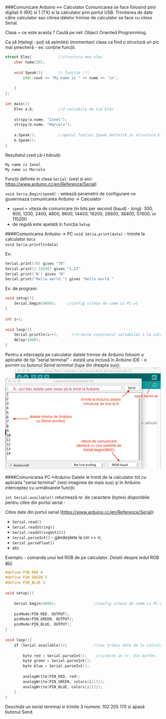 ###Comunicare Arduino <-> Calculator 
Comunicarea se face folosind pinii digitali 0 (RX) si 1 (TX) si la calculator prin portul USB.
Trimiterea de date către calculator sau citirea datelor trimise de calculator se face cu _clasa_ Serial.

Clasa = ce este acesta ? Caută pe net: Object Oriented Programming.

Ca să înțelegi : poți să asimilezi (momentan) clasa ca find o structură un pic mai șmecheră - ex: conține funcții.

``` c++
struct Elev{			//structura mea elev
    char nume[20];

    void Speak(){       // functie !!!
        std::cout << "My name is " << nume << '\n';

    }
};

int main(){
    Elev a,b; 			//2 variabile de tip Elev
    
    strcpy(a.nume, "Ionel");    
    strcpy(b.nume, "Marcela");

    a.Speak();			//apelul funției Speak definită in structura Elev
    b.Speak();
}
```

Rezultatul cred că-l bănuiți:

``` 
My name is Ionel
My name is Marcela
```

Funcții definite in clasa `Serial`: (vezi si aici: https://www.arduino.cc/en/Reference/Serial)

`void Seria.Begin(speed)` - setează parametrii de configurare ce guverneaza comunicarea Arduino -> Calculator
 - `speed` = viteza de comunicare (in bits per second (baud) - long): 300, 600, 1200, 2400, 4800, 9600, 14400, 19200, 28800, 38400, 57600, or 115200
 - de regulă este apelată în funcția `Setup`

####Comunicarea Arduino -> PC
 `void Seria.print(data)` - trimite la calculator `data`  
 `void Seria.println(data)` 
 
 Ex:
``` c++
Serial.print(78) gives "78"
Serial.print(1.23456) gives "1.23"
Serial.print('N') gives "N"
Serial.print("Hello world.") gives "Hello world."
```

Ex: de program:
``` c++
void setup(){
	Serial.begin(9600); 	//config viteza de comm cu PC-ul
}

int i=1;

void loop(){
	Serial.println(i++);      //trimite conținutul variabilei i la calculator
	delay(1000);
}
```

Pentru a intercepta pe calculator datele trimise de Arduino folosim o aplicatie de tip "serial terminal" - există una inclusă în Arduino IDE - o pornim cu butonul  _Serial terminal_ (lupa din dreapta sus):
![Serial](img/Serial.png)

####Comunicarea PC->Arduino 
Datele le trimit de la calculator tot cu aplicatia "serial terminal" (vezi imaginea de mais sus) și în Arduino interceptez cu următoarele funcții:

`int Serial.available()`  returnează nr. de caractere (bytes) disponibile pentru citire din portul serial - 

Citire date din portul serial (https://www.arduino.cc/en/Reference/Serial):
- `Serial.read()`  
- `Serial.readString()`
- `Serial.readStringUntil()`    
- `Serial.parseInt()`  - gândeștete la cin >> n;
- `Serial.parseFloat()` 
- etc

Exemplu - comanda unui led RGB de pe calculator:
Detalii despre ledul RGB [aici](../caserola#rgb---led)

``` c++
#define PIN_RED 6
#define PIN_GREEN 5
#define PIN_BLUE 3

void setup(){
    
    Serial.begin(9600);                 //config viteza de comm cu PC-ul

    pinMode(PIN_RED, OUTPUT);
    pinMode(PIN_GREEN, OUTPUT);
    pinMode(PIN_BLUE, OUTPUT);
}

void loop(){
    if (Serial.available()){            //sau trimis date de la calculator ?

        byte red = Serial.parseInt();    //citeste un nr. din buffer. 
        byte green = Serial.parseInt();    
        byte blue = Serial.parseInt();    

        analogWrite(PIN_RED, red);
        analogWrite(PIN_GREEN, colors[i][1]);
        analogWrite(PIN_BLUE, colors[i][2]);    
    }
}
```

Deschide un serial terminal si trimite 3 numere: 102 205 170 si apasă butonul Send.


